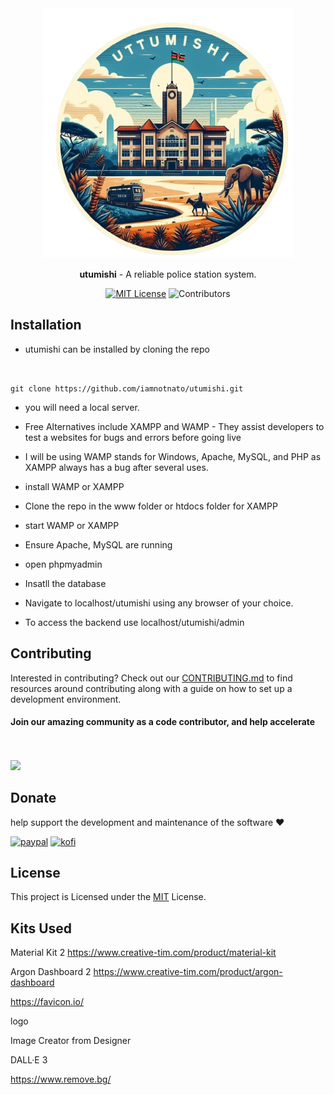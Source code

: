 <div align="center">

 <img src="https://github.com/iamnotnato/utumishi/blob/master/img/logo.png" alt="Logo" width="400" height="400">

**utumishi** - A reliable police station system.



[![MIT License](https://img.shields.io/github/license/spotdl/spotify-downloader?color=44CC11&style=flat-square)](https://github.com/iamnotnato/utumishi/blob/master/LICENSE)
![Contributors](https://img.shields.io/github/contributors/iamnotnato/utumishi?style=flat-square)

</div>

## Installation

- utumishi can be installed by cloning the repo
<br>

 `git clone https://github.com/iamnotnato/utumishi.git`

- you will need a local server. 
- Free Alternatives include XAMPP and WAMP - They assist developers to test a websites for bugs and errors before going live

- I will be using WAMP stands for Windows, Apache, MySQL, and PHP as XAMPP always has a bug after several uses.


- install WAMP or XAMPP
- Clone the repo in the www folder or htdocs folder for XAMPP
- start WAMP or XAMPP
- Ensure Apache, MySQL are running
- open phpmyadmin

- Insatll the database

- Navigate to localhost/utumishi using any browser of your choice.

- To access the backend use localhost/utumishi/admin


## Contributing

Interested in contributing? Check out our [CONTRIBUTING.md](docs/CONTRIBUTING.md) to find
resources around contributing along with a guide on how to set up a development environment.

#### Join our amazing community as a code contributor, and help accelerate
<br><br>
<a href="#">
  <img class="dark-light" src="#" />
</a>
## Donate

help support the development and maintenance of the software ❤️

[![paypal](https://img.shields.io/badge/paypal-%2300457C.svg?&style=for-the-badge&logo=paypal&logoColor=white)](https://paypal.me/#)
[![kofi](https://img.shields.io/badge/kofi-%23F16061.svg?&style=for-the-badge&logo=ko-fi&logoColor=white)](https://ko-fi.com/#)

## License

This project is Licensed under the [MIT](/LICENSE) License.

## Kits Used
Material Kit 2
https://www.creative-tim.com/product/material-kit

Argon Dashboard 2
https://www.creative-tim.com/product/argon-dashboard


https://favicon.io/

logo 

Image Creator
from Designer 

DALL·E 3

https://www.remove.bg/
